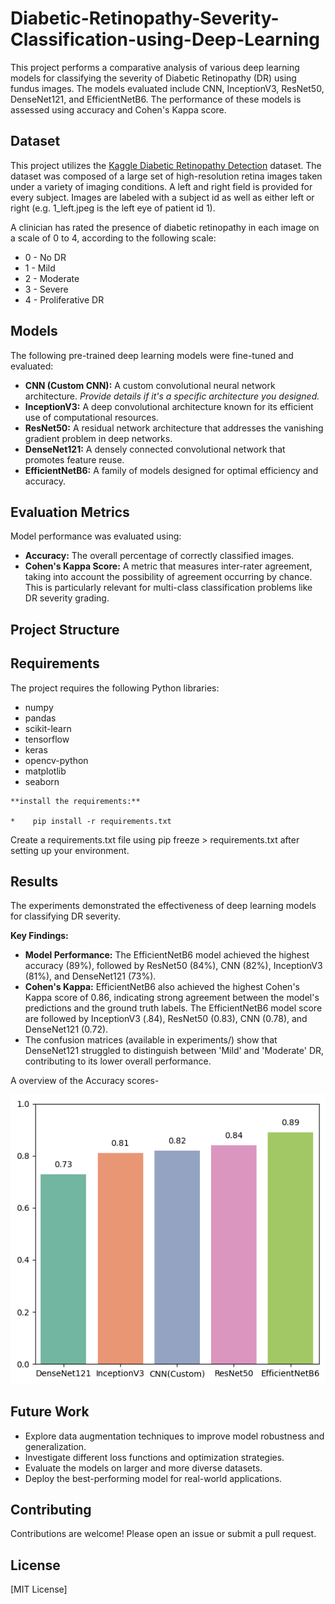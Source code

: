 # Diabetic-Retinopathy-Severity-Classification-using-Deep-Learning
This project performs a comparative analysis of various deep learning models for classifying the severity of Diabetic Retinopathy (DR) using fundus images. The models evaluated include CNN, InceptionV3, ResNet50, DenseNet121, and EfficientNetB6. The performance of these models is assessed using accuracy and Cohen's Kappa score.

## Dataset



This project utilizes the [Kaggle Diabetic Retinopathy Detection](https://www.kaggle.com/competitions/diabetic-retinopathy-detection/data) dataset.
The dataset was composed of a large set of high-resolution retina images taken under a variety of imaging conditions. A left and right field is provided for every subject. Images are labeled with a subject id as well as either left or right (e.g. 1_left.jpeg is the left eye of patient id 1).

A clinician has rated the presence of diabetic retinopathy in each image on a scale of 0 to 4, according to the following scale:

*  0 - No DR
*  1 - Mild
*  2 - Moderate
*  3 - Severe
*  4 - Proliferative DR

## Models

The following pre-trained deep learning models were fine-tuned and evaluated:

*   **CNN (Custom CNN):** A custom convolutional neural network architecture. *Provide details if it's a specific architecture you designed.*
*   **InceptionV3:** A deep convolutional architecture known for its efficient use of computational resources.
*   **ResNet50:** A residual network architecture that addresses the vanishing gradient problem in deep networks.
*   **DenseNet121:** A densely connected convolutional network that promotes feature reuse.
*   **EfficientNetB6:** A family of models designed for optimal efficiency and accuracy.

## Evaluation Metrics

Model performance was evaluated using:

*   **Accuracy:** The overall percentage of correctly classified images.
*   **Cohen's Kappa Score:** A metric that measures inter-rater agreement, taking into account the possibility of agreement occurring by chance. This is particularly relevant for multi-class classification problems like DR severity grading.

## Project Structure
## Requirements

The project requires the following Python libraries:

*    numpy
*    pandas
*    scikit-learn
*    tensorflow 
*    keras 
*    opencv-python
*    matplotlib
*    seaborn
  
    **install the requirements:**

    *    pip install -r requirements.txt
Create a requirements.txt file using pip freeze > requirements.txt after setting up your environment.
## Results
The experiments demonstrated the effectiveness of deep learning models for classifying DR severity.

**Key Findings:**

*    **Model Performance:** The EfficientNetB6 model achieved the highest accuracy (89%), followed by ResNet50 (84%), CNN (82%), InceptionV3 (81%), and DenseNet121 (73%).
*    **Cohen's Kappa:** EfficientNetB6 also achieved the highest Cohen's Kappa score of 0.86, indicating strong agreement between the model's predictions and the ground truth labels. The EfficientNetB6 model score are followed by InceptionV3 (.84), ResNet50 (0.83), CNN (0.78), and DenseNet121 (0.72).
*   The confusion matrices (available in experiments/) show that DenseNet121 struggled to distinguish between 'Mild' and 'Moderate' DR, contributing to its lower overall performance.

A overview of the Accuracy scores-

![Accuracy](Figures/score.png)

##  Future Work
*  Explore data augmentation techniques to improve model robustness and generalization.
*  Investigate different loss functions and optimization strategies.
*  Evaluate the models on larger and more diverse datasets.
*  Deploy the best-performing model for real-world applications.
  
##  Contributing
Contributions are welcome! Please open an issue or submit a pull request.

## License
[MIT License]
